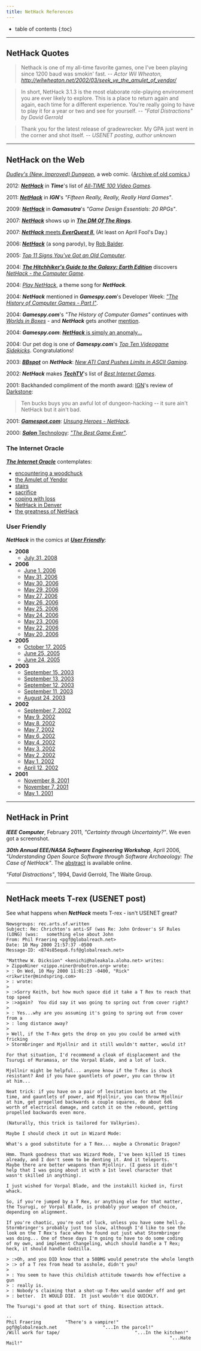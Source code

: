 ```yaml
---
title: NetHack References
---
```

* table of contents
{:toc}

---

## NetHack Quotes

> Nethack is one of my all-time favorite games, one I've been playing since 1200 baud was smokin' fast.
> -- *Actor Wil Wheaton, <http://wilwheaton.net/2002/03/seek_ye_the_amulet_of_yendor/>*

> In short, NetHack 3.1.3 is the most elaborate role-playing environment you are ever likely to explore. This is a place to return again and again, each time for a different experience. You're really going to have to play it for a year or two and see for yourself.
> -- *"Fatal Distractions" by David Gerrold*

> Thank you for the latest release of gradewrecker. My GPA just went in the corner and shot itself.
> -- *USENET posting, author unknown*

---

## NetHack on the Web

[*Dudley's (New, Improved) Dungeon*](http://alt.org/nethack/dudley/), a web comic.  ([Archive of old comics.](http://www.nicolaas.net/dudley/))

2012: [***NetHack***](http://techland.time.com/2012/11/15/all-time-100-video-games/slide/nethack-1987/) in ***Time***'s list of [*All-TIME 100 Video Games*](http://techland.time.com/2012/11/15/all-time-100-video-games/slide/all/).

2011: [***NetHack***](http://ign.com/articles/2011/11/21/fifteen-really-really-really-hard-games) in ***IGN***'s *"Fifteen Really, Really, Really Hard Games"*.

2009: [***NetHack***](http://www.gamasutra.com/view/feature/4066/game_design_essentials_20_rpgs.php?page=8) in ***Gamasutra***'s *"Game Design Essentials: 20 RPGs"*.

2007: [***NetHack***](http://www.shamusyoung.com/twentysidedtale/?p=1080) shows up in [***The DM Of The Rings***](http://www.shamusyoung.com/twentysidedtale/?p=612).

2007: [***NetHack*** meets ***EverQuest II***.](https://www.everquest2.com/news/imported-eq2-enus-1114) (At least on April Fool's Day.)

2006: [***NetHack***](http://www.partiallyclips.com/filk/nethack/) (a song parody), by [Rob Balder](http://www.partiallyclips.com/robbalder/).

2005: [*Top 11 Signs You've Got an Old Computer*](http://www.bbspot.com/News/2005/09/top_11_signs_old_computer.html).

2004: [***The Hitchhiker's Guide to the Galaxy: Earth Edition***](http://h2g2.com/) discovers [*NetHack - the Computer Game*](http://h2g2.com/edited_entry/A2266805).

2004: [*Play NetHack*](http://www.bbspot.com/News/2004/10/play_nethack.html), a theme song for ***NetHack***.

2004: ***NetHack*** mentioned in ***Gamespy.com***'s Developer Week: [*"The History of Computer Games - Part I"*](https://web.archive.org/web/20040906110027/http://archive.gamespy.com/legacy/articles/devweek_l.shtm).

2004: ***Gamespy.com***'s *"The History of Computer Games"* continues with [*Worlds in Boxes*](https://web.archive.org/web/20040725052332/http://archive.gamespy.com/devcorner/january01/carlson/indexd.shtm) - and ***NetHack*** gets another [mention](https://web.archive.org/web/20110925062243/http://archive.gamespy.com/devcorner/january01/carlson/index2d.shtm).

2004: ***Gamespy.com***: [***NetHack*** is simply an anomaly...](https://web.archive.org/web/20040701101647/http://archive.gamespy.com/legacy/halloffame/nethack_a.shtm)

2004: Our pet dog is one of ***Gamespy.com***'s [*Top Ten Videogame Sidekicks*](https://web.archive.org/web/20040616111033/http://www.gamespy.com/articles/489/489774p5.html).  Congratulations!

2003: [***BBspot***](http://www.bbspot.com/) on ***NetHack***: [*New ATI Card Pushes Limits in ASCII Gaming*](http://www.bbspot.com/News/2003/02/ati_ascii.html).

2002: ***NetHack*** makes [***TechTV***](http://www.techtv.com/)'s list of [*Best Internet Games*](https://web.archive.org/web/20020604185956/http://www.techtv.com/extendedplay/story/0,24330,3310903,00.html).

2001: Backhanded compliment of the month award: [IGN](http://ign.com/)'s review of [Darkstone](http://ign.com/articles/2001/02/14/darkstone):

> Ten bucks buys you an awful lot of dungeon-hacking -- it sure ain't NetHack but it ain't bad.

2001: [***Gamespot.com***](http://www.gamespot.com/): [*Unsung Heroes - NetHack*](https://web.archive.org/web/20010501050608/http://gamespot.com/gamespot/features/pc/unsung_heroes/sec2_04.html).

2000: [***Salon*** Technology](http://www.salon.com/writer/technology/): [*"The Best Game Ever"*](http://www.salon.com/2000/01/27/nethack/).


### The Internet Oracle

[***The Internet Oracle***](http://internetoracle.org/) contemplates:

* [encountering a woodchuck](http://internetoracle.org/digest.cgi?N=1366#1366-01)
* [the Amulet of Yendor](http://internetoracle.org/digest.cgi?N=1382#1382-02)
* [stairs](http://internetoracle.org/digest.cgi?N=1365#1365-02)
* [sacrifice](http://internetoracle.org/digest.cgi?N=1353#1353-10)
* [coping with loss](http://internetoracle.org/digest.cgi?N=1347#1347-03)
* [NetHack in Denver](http://internetoracle.org/digest.cgi?N=1285#1285-01)
* [the greatness of NetHack](http://internetoracle.org/digest.cgi?N=1247#1247-08)


### User Friendly

***NetHack*** in the comics at [***User Friendly***](http://ars.userfriendly.org/):

* **2008**
  * [July 31, 2008](http://ars.userfriendly.org/cartoons/?id=20080731&mode=classic)
* **2006**
  * [June 1, 2006](http://ars.userfriendly.org/cartoons/?id=20060601&mode=classic)
  * [May 31, 2006](http://ars.userfriendly.org/cartoons/?id=20060531&mode=classic)
  * [May 30, 2006](http://ars.userfriendly.org/cartoons/?id=20060530&mode=classic)
  * [May 29, 2006](http://ars.userfriendly.org/cartoons/?id=20060529&mode=classic)
  * [May 27, 2006](http://ars.userfriendly.org/cartoons/?id=20060527&mode=classic)
  * [May 26, 2006](http://ars.userfriendly.org/cartoons/?id=20060526&mode=classic)
  * [May 25, 2006](http://ars.userfriendly.org/cartoons/?id=20060525&mode=classic)
  * [May 24, 2006](http://ars.userfriendly.org/cartoons/?id=20060524&mode=classic)
  * [May 23, 2006](http://ars.userfriendly.org/cartoons/?id=20060523&mode=classic)
  * [May 22, 2006](http://ars.userfriendly.org/cartoons/?id=20060522&mode=classic)
  * [May 20, 2006](http://ars.userfriendly.org/cartoons/?id=20060520&mode=classic)
* **2005**
  * [October 17, 2005](http://ars.userfriendly.org/cartoons/?id=20051017&mode=classic)
  * [June 25, 2005](http://ars.userfriendly.org/cartoons/?id=20050625&mode=classic)
  * [June 24, 2005](http://ars.userfriendly.org/cartoons/?id=20050624&mode=classic)
* **2003**
  * [September 15, 2003](http://ars.userfriendly.org/cartoons/?id=20030915&mode=classic)
  * [September 13, 2003](http://ars.userfriendly.org/cartoons/?id=20030913&mode=classic)
  * [September 12, 2003](http://ars.userfriendly.org/cartoons/?id=20030912&mode=classic)
  * [September 11, 2003](http://ars.userfriendly.org/cartoons/?id=20030911&mode=classic)
  * [August 24, 2003](http://ars.userfriendly.org/cartoons/?id=20030824&mode=classic)
* **2002**
  * [September 7, 2002](http://ars.userfriendly.org/cartoons/?id=20020907&mode=classic)
  * [May 9, 2002](http://ars.userfriendly.org/cartoons/?id=20020509&mode=classic)
  * [May 8, 2002](http://ars.userfriendly.org/cartoons/?id=20020508&mode=classic)
  * [May 7, 2002](http://ars.userfriendly.org/cartoons/?id=20020507&mode=classic)
  * [May 6, 2002](http://ars.userfriendly.org/cartoons/?id=20020506&mode=classic)
  * [May 4, 2002](http://ars.userfriendly.org/cartoons/?id=20020504&mode=classic)
  * [May 3, 2002](http://ars.userfriendly.org/cartoons/?id=20020503&mode=classic)
  * [May 2, 2002](http://ars.userfriendly.org/cartoons/?id=20020502&mode=classic)
  * [May 1, 2002](http://ars.userfriendly.org/cartoons/?id=20020501&mode=classic)
  * [April 12, 2002](http://ars.userfriendly.org/cartoons/?id=20020412&mode=classic)
* **2001**
  * [November 8, 2001](http://ars.userfriendly.org/cartoons/?id=20011108&mode=classic)
  * [November 7, 2001](http://ars.userfriendly.org/cartoons/?id=20011107&mode=classic)
  * [May 1, 2001](http://ars.userfriendly.org/cartoons/?id=20010501&mode=classic)

---

## NetHack in Print

***IEEE Computer***, February 2011, *"Certainty through Uncertainty?"*.  We even got a screenshot.

***30th Annual EEE/NASA Software Engineering Workshop***, April 2006, *"Understanding Open Source Software through Software Archaeology: The Case of NetHack"*.  The [abstract](http://www.computer.org/portal/web/csdl/doi/10.1109/SEW.2006.37) is available online.

*"Fatal Distractions"*, 1994, David Gerrold, The Waite Group.

---

## NetHack meets T-rex (USENET post)

See what happens when ***NetHack*** meets T-rex - isn't USENET great?

```
Newsgroups: rec.arts.sf.written
Subject: Re: Chrichton's anti-SF (was Re: John Ordover's SF Rules (LONG) (was:   something else about John
From: Phil Fraering <pgf@globalreach.net>
Date: 10 May 2000 21:57:37 -0500
Message-ID: <874s85equ6.fsf@globalreach.net>

"Matthew W. Dicksion" <kenichi@haleakala.aloha.net> writes:
> ZippoNiner <zippo.niner@robotron.org> wrote:
> : On Wed, 10 May 2000 11:01:23 -0400, "Rick" <rikwriter@mindspring.com>
> : wrote:
> 
> :>Sorry Keith, but how much space did it take a T Rex to reach that top speed
> :>again?  You did say it was going to spring out from cover right?
> 
> : Yes...why are you assuming it's going to spring out from cover from a
> : long distance away?  
> 
> Well, if the T-Rex gets the drop on you you could be armed with fricking
> Stormbringer and Mjollnir and it still wouldn't matter, would it?

For that situation, I'd recommend a cloak of displacement and the
Tsurugi of Muramasa, or the Vorpal Blade, and a lot of luck.

Mjollnir might be helpful... anyone know if the T-Rex is shock
resistant? And if you have gauntlets of power, you can throw it
at him...

Neat trick: if you have on a pair of levitation boots at the
time, and gauntlets of power, and Mjollnir, you can throw Mjollnir
at him, get propelled backwards a couple squares, do about 6d6 
worth of electrical damage, and catch it on the rebound, getting
propelled backwards even more.

(Naturally, this trick is tailored for Valkyries).

Maybe I should check it out in Wizard Mode:

What's a good substitute for a T Rex... maybe a Chromatic Dragon?

Hmm. Thank goodness that was Wizard Mode, I've been killed 15 times
already, and I don't seem to be denting it. And it teleports.
Maybe there are better weapons than Mjollnir. (I guess it didn't
help that I was going about it with a 1st level character that
wasn't skilled in anything).

I just wished for Vorpal Blade, and the instakill kicked in, first
whack.

So, if you're jumped by a T Rex, or anything else for that matter,
the Tsurugi, or Vorpal Blade, is probably your weapon of choice,
depending on alignment.

If you're chaotic, you're out of luck, unless you have some hell-p.
Stormbringer's probably just too slow, although I'd like to see the
look on the T Rex's face when he found out just what Stormbringer
was doing... One of these days I'm going to have to do some coding
of my own, and implement Changeling, which should handle a T Rex;
heck, it should handle Godzilla.

> :>Oh, and you DID know that a 50BMG would penetrate the whole length
> :> of a T rex from head to asshole, didn't you?
> 
> : You seem to have this childish attitude towards how effective a gun
> : really is.  
> : Nobody's claiming that a shot-up T-Rex would wander off and get
> : better.  It WOULD DIE.  It just wouldn't die QUICKLY.

The Tsurugi's good at that sort of thing. Bisection attack.

-- 
Phil Fraering         "There's a vampire!"
pgf@globalreach.net                 "...In the parcel!"
/Will work for tape/                            "...In the kitchen!"
                                                             "...Hate Mail!"
```
